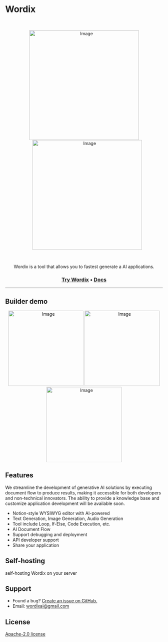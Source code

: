 # Wordix

<br />
<p align="center">

<a href="https://wordix.so" target="_blank">
<img width="350" alt="Image" src="https://github.com/user-attachments/assets/8035a97b-9e98-4e53-9520-742864e37c11" />
</a>

<a style="margin-left: 20px;" href="https://wordix.so" target="_blank">
  <img width="350" alt="Image" src="https://github.com/user-attachments/assets/fc6958ed-4c7f-4506-824b-6add8fa602cc" />
</a>
</p>
<br />

<p align="center">
    Wordix is a tool that allows you to fastest generate a AI applications.
</p>


<h3 align="center">
  <b><a href="https://wordix.so">Try Wordix</a></b>
  •
  <b><a href="https://docs.wordix.so/docs">Docs</a></b>

---

## Builder demo

<p align="center">
<img width="240" alt="Image" src="https://github.com/user-attachments/assets/45eab8a3-c5e3-4f9a-88e4-85c455a48b67" />

<img width="240" alt="Image" src="https://github.com/user-attachments/assets/235d7881-049a-47fb-b8b8-d677145c1f97" />

<img width="240" alt="Image" src="https://github.com/user-attachments/assets/86300571-7166-4db6-bd36-7cbe6cc0673c" />
</p>


## Features

We streamline the development of generative AI solutions by executing document flow to produce results, making it accessible for both developers and non-technical innovators. 
The ability to provide a knowledge base and customize application development will be available soon.

- Notion-style WYSIWYG editor with AI-powered
- Text Generation, Image Generation, Audio Generation
- Tool include Loop, If-Else, Code Execution, etc.
- AI Document Flow
- Support debugging and deployment
- API developer support
- Share your application


## Self-hosting

self-hosting Wordix on your server

## Support

- Found a bug? [Create an issue on GitHub.](https://github.com/sparrow-js/wordix/issues/new)
- Email: [wordixai@gmail.com](mailto:wordixai@gmail.com)



## License

[Apache-2.0 license](https://github.com/sparrow-js/wordix?tab=Apache-2.0-1-ov-file)

